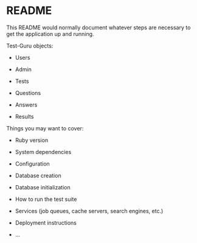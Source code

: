 # README

This README would normally document whatever steps are necessary to get the
application up and running.

Test-Guru objects:

* Users

* Admin

* Tests

* Questions

* Answers

* Results

Things you may want to cover:

* Ruby version

* System dependencies

* Configuration

* Database creation

* Database initialization

* How to run the test suite

* Services (job queues, cache servers, search engines, etc.)

* Deployment instructions

* ...
